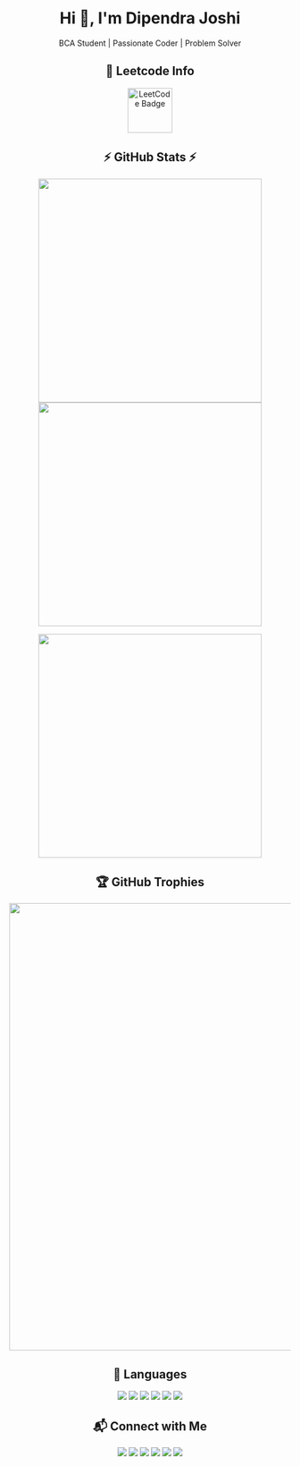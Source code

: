 <h1 align="center">Hi 👋, I'm Dipendra Joshi</h1>
<p align="center">BCA Student | Passionate Coder | Problem Solver</p>

<h2 align="center">🏅 Leetcode Info</h2>

<p align="center">
  <img src="https://assets.leetcode.com/static_assets/others/lg2550.png" alt="LeetCode Badge" width="80" />
</p>

<h2 align="center">⚡ GitHub Stats ⚡</h2>

<p align="center">
  <img src="https://github-readme-streak-stats.herokuapp.com/?user=dipendrajoshi24&theme=dark" width="400"/>
  <img src="https://github-readme-stats.vercel.app/api?username=dipendrajoshi24&show_icons=true&theme=dark" width="400"/>
</p>

<p align="center">
  <img src="https://github-readme-stats.vercel.app/api/top-langs/?username=dipendrajoshi24&layout=compact&theme=dark" width="400"/>
</p>

<h2 align="center">🏆 GitHub Trophies</h2>

<p align="center">
  <img src="https://github-profile-trophy.vercel.app/?username=dipendrajoshi24&theme=onedark&row=1&margin-w=10&no-frame=true" width="800"/>
</p>

<h2 align="center">🧠 Languages</h2>

<p align="center">
  <img src="https://img.shields.io/badge/C-00599C?style=for-the-badge&logo=c&logoColor=white"/>
  <img src="https://img.shields.io/badge/C++-004482?style=for-the-badge&logo=cplusplus&logoColor=white"/>
  <img src="https://img.shields.io/badge/Python-3776AB?style=for-the-badge&logo=python&logoColor=white"/>
  <img src="https://img.shields.io/badge/HTML-E34F26?style=for-the-badge&logo=html5&logoColor=white"/>
  <img src="https://img.shields.io/badge/CSS-1572B6?style=for-the-badge&logo=css3&logoColor=white"/>
  <img src="https://img.shields.io/badge/JavaScript-F7DF1E?style=for-the-badge&logo=javascript&logoColor=black"/>
</p>

<h2 align="center">📬 Connect with Me</h2>

<p align="center">
  <a href="https://www.linkedin.com/in/dipendrajoshi24/"><img src="https://img.shields.io/badge/LinkedIn-0077B5?style=for-the-badge&logo=linkedin&logoColor=white" /></a>
<a href="mailto:dipendraj123@gmail.com"><img src="https://img.shields.io/badge/Gmail-D14836?style=for-the-badge&logo=gmail&logoColor=white" /></a>
<a href="https://twitter.com/dipendrajoshi77"><img src="https://img.shields.io/badge/Twitter-1DA1F2?style=for-the-badge&logo=twitter&logoColor=white"/></a>
<a href="https://www.instagram.com/dipendrajoshi24"><img src="https://img.shields.io/badge/Instagram-E4405F?style=for-the-badge&logo=instagram&logoColor=white"/></a>
<a href="https://facebook.com/dipendrajoshi09"><img src="https://img.shields.io/badge/Facebook-1877F2?style=for-the-badge&logo=facebook&logoColor=white"/></a>
<a href="https://leetcode.com/dipendrajoshi68"><img src="https://img.shields.io/badge/LeetCode-FFA116?style=for-the-badge&logo=leetcode&logoColor=white" /></a>

</p>
